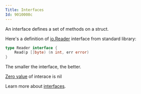 ```yaml
---
Title: Interfaces
Id: 9010008c
---
```

An interface defines a set of methods on a struct.

Here's a definition of [io.Reader](https://golang.org/pkg/io/#Reader) interface from standard library:

```go
type Reader interface {
    Read(p []byte) (n int, err error)
}
```

The smaller the interface, the better.

[Zero value](a-6069) of interace is nil

Learn more about [interfaces](a-1221).

